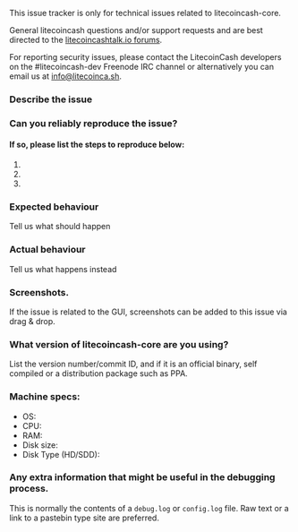 <!--- Remove sections that do not apply -->

This issue tracker is only for technical issues related to litecoincash-core.

General litecoincash questions and/or support requests and are best directed to the [litecoincashtalk.io forums](https://litecoincashtalk.io/).

For reporting security issues, please contact the LitecoinCash developers on the #litecoincash-dev Freenode IRC channel or alternatively you can email us at info@litecoinca.sh.

### Describe the issue

### Can you reliably reproduce the issue?
#### If so, please list the steps to reproduce below:
1.
2.
3.

### Expected behaviour
Tell us what should happen

### Actual behaviour
Tell us what happens instead

### Screenshots.
If the issue is related to the GUI, screenshots can be added to this issue via drag & drop.

### What version of litecoincash-core are you using?
List the version number/commit ID, and if it is an official binary, self compiled or a distribution package such as PPA.

### Machine specs:
- OS:
- CPU:
- RAM:
- Disk size:
- Disk Type (HD/SDD):

### Any extra information that might be useful in the debugging process.
This is normally the contents of a `debug.log` or `config.log` file. Raw text or a link to a pastebin type site are preferred.

